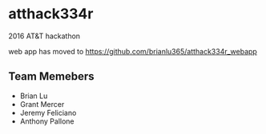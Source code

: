 # atthack334r
2016 AT&amp;T hackathon 

web app has moved to https://github.com/brianlu365/atthack334r_webapp

## Team Memebers
* Brian Lu
* Grant Mercer
* Jeremy Feliciano
* Anthony Pallone


